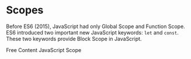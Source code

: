 # Scopes

Before ES6 (2015), JavaScript had only Global Scope and Function Scope. ES6 introduced two important new JavaScript keywords: `let` and `const`. These two keywords provide Block Scope in JavaScript.

<ResourceGroupTitle>Free Content</ResourceGroupTitle>
<BadgeLink colorScheme='yellow' badgeText='Read' href='https://www.w3schools.com/js/js_scope.asp'>JavaScript Scope</BadgeLink>
